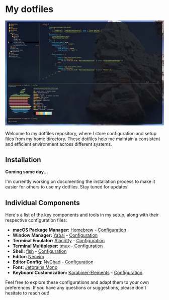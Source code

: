 # My dotfiles

![Preview of Terminal](./.config/preview_of_terminal.webp)

Welcome to my dotfiles repository, where I store configuration and setup files from my home directory. These dotfiles help me maintain a consistent and efficient environment across different systems.

## Installation

**Coming some day...**

I'm currently working on documenting the installation process to make it easier for others to use my dotfiles. Stay tuned for updates!

## Individual Components

Here's a list of the key components and tools in my setup, along with their respective configuration files:

- **macOS Package Manager:** [Homebrew](https://brew.sh) - [Configuration](./.homebrew/Brewfile)
- **Window Manager:** [Yabai](https://github.com/koekeishiya/yabai) - [Configuration](./.config/yabai/yabairc)
- **Terminal Emulator:** [Alacritty](https://alacritty.org) - [Configuration](./.config/alacritty/alacritty.yml)
- **Terminal Multiplexer:** [tmux](https://github.com/tmux/tmux/wiki) - [Configuration](./.config/tmux/tmux.conf)
- **Shell:** [fish](https://fishshell.com) - [Configuration](./.config/fish)
- **Editor:** [Neovim](https://neovim.io)
- **Editor Config:** [NvChad](https://github.com/NvChad/NvChad) - [Configuration](./.config/nvim)
- **Font:** [Jetbrains Mono](https://www.jetbrains.com/lp/mono/)
- **Keyboard Customization:** [Karabiner-Elements](https://github.com/pqrs-org/Karabiner-Elements) - [Configuration](./.config/karabiner/)

Feel free to explore these configurations and adapt them to your own preferences. If you have any questions or suggestions, please don't hesitate to reach out!

